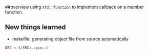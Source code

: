 ##overview
using ```std::function``` to implement callback on a member function.


## New things learned
- makefile: generating object file from source automatically
```makefile
OBJ = $(SRC:.cpp=.o)
```